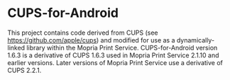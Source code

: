 # CUPS-for-Android

This project contains code derived from CUPS (see https://github.com/apple/cups) and modified for use as a dynamically-linked library within the Mopria Print Service.
CUPS-for-Android version 1.6.3 is a derivative of CUPS 1.6.3 used in Mopria Print Service 2.1.10 and earlier versions. Later versions of Mopria Print Service use a derivative of CUPS 2.2.1.
